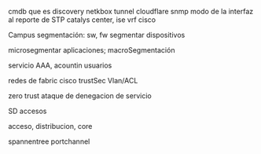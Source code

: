 cmdb que es
discovery netkbox
tunnel cloudflare
snmp
modo de la interfaz al reporte de STP 
catalys center, ise
vrf cisco

Campus segmentación: sw, fw segmentar dispositivos

microsegmentar aplicaciones; macroSegmentación

servicio AAA, acountin usuarios


redes de fabric 
cisco trustSec
Vlan/ACL

zero trust 
ataque de denegacion de servicio


SD accesos 

acceso, distribucion, core 


spannentree
portchannel

